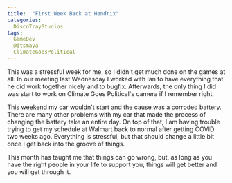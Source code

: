 ```yaml
---
title:  "First Week Back at Hendrix"
categories:
  DiscoTrayStudios
tags:
  GameDev
  @itsmaya
  ClimateGoesPolitical
---
```


This was a stressful week for me, so I didn't get much done on the games at all.
In our meeting last Wednesday I worked with Ian to have everything that he did work together nicely and to bugfix.
Afterwards, the only thing I did was start to work on Climate Goes Political's camera if I remember right.

This weekend my car wouldn't start and the cause was a corroded battery.
There are many other problems with my car that made the process of changing the battery take an entire day.
On top of that, I am having trouble trying to get my schedule at Walmart back to normal after getting COVID two weeks ago.
Everything is stressful, but that should change a little bit once I get back into the groove of things.

This month has taught me that things can go wrong, but, as long as you have the right people in your life to support you,
things will get better and you will get through it.

